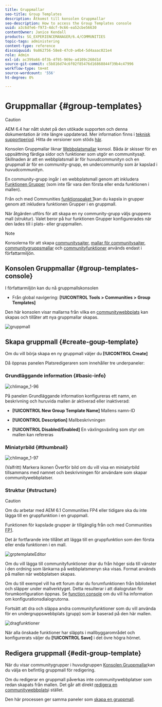 ```yaml
---
title: Gruppmallar
seo-title: Group Templates
description: Åtkomst till konsolen Gruppmallar
seo-description: How to access the Group Templates console
uuid: a3c6dfe6-f973-4dcf-9c66-ea52cbe56630
contentOwner: Janice Kendall
products: SG_EXPERIENCEMANAGER/6.4/COMMUNITIES
topic-tags: administering
content-type: reference
discoiquuid: 9a862756-58e8-47c0-a4b4-5d4aaac021e4
role: Admin
exl-id: ac399a66-0f3b-4f95-969e-a4109c260d1d
source-git-commit: c5b816d74c6f02f85476d16868844f39b4c47996
workflow-type: tm+mt
source-wordcount: '556'
ht-degree: 0%

---
```


# Gruppmallar {#group-templates}

>[!CAUTION]
>
>AEM 6.4 har nått slutet på den utökade supporten och denna dokumentation är inte längre uppdaterad. Mer information finns i [teknisk supportperiod](https://helpx.adobe.com/support/programs/eol-matrix.html). Hitta de versioner som stöds [här](https://experienceleague.adobe.com/docs/).

Konsolen Gruppmallar liknar [Webbplatsmallar](sites.md) konsol. Båda är skisser för en uppsättning färdiga sidor och funktioner som utgör en communitysajt. Skillnaden är att en webbplatsmall är för huvudcommunityn och en gruppmall är för en community-grupp, en undercommunity som är kapslad i huvudcommunityn.

En community-grupp ingår i en webbplatsmall genom att inkludera [Funktionen Grupper](functions.md#groups-function) (som inte får vara den första eller enda funktionen i mallen).

Från och med Communities [funktionspaket 1](deploy-communities.md#latestfeaturepack)kan du kapsla in grupper genom att inkludera funktionen Grupper i en gruppmall.

När åtgärden utförs för att skapa en ny community-grupp väljs gruppens mall (struktur). Valet beror på hur funktionen Grupper konfigurerades när den lades till i plats- eller gruppmallen.

>[!NOTE]
>
>Konsolerna för att skapa [communitysajter](sites-console.md), [mallar för communitysajter](sites.md), [communitygruppsmallar](tools-groups.md) och [communityfunktioner](functions.md) används endast i författarmiljön.

## Konsolen Gruppmallar {#group-templates-console}

I författarmiljön kan du nå gruppmallskonsolen

* Från global navigering: **[!UICONTROL Tools > Communities > Group Templates]**

Den här konsolen visar mallarna från vilka en [communitywebbplats](sites-console.md) kan skapas och tillåter att nya gruppmallar skapas.

![gruppmall](assets/groupstemplate.png)

## Skapa gruppmall {#create-goup-template}

Om du vill börja skapa en ny gruppmall väljer du **[!UICONTROL Create]**

Då öppnas panelen Platsredigeraren som innehåller tre underpaneler:

### Grundläggande information {#basic-info}

![chlimage_1-96](assets/chlimage_1-96.png)

På panelen Grundläggande information konfigureras ett namn, en beskrivning och huruvida mallen är aktiverad eller inaktiverad:

* **[!UICONTROL New Group Template Name]**
Mallens namn-ID

* **[!UICONTROL Description]**
Mallbeskrivningen

* **[!UICONTROL Disabled/Enabled]**
En växlingsväxling som styr om mallen kan refereras

### Miniatyrbild {#thumbnail}

![chlimage_1-97](assets/chlimage_1-97.png)

(Valfritt) Markera ikonen Överför bild om du vill visa en miniatyrbild tillsammans med namnet och beskrivningen för användare som skapar communitywebbplatser.

### Struktur {#structure}

>[!CAUTION]
>
>Om du arbetar med AEM 6.1 Communities FP4 eller tidigare ska du inte lägga till en gruppfunktion i en gruppmall.
>
>Funktionen för kapslade grupper är tillgänglig från och med Communities [FP1](communities.md#latestfeaturepack).
>
>Det är fortfarande inte tillåtet att lägga till en gruppfunktion som den första eller enda funktionen i en mall.

![grptemplateEditor](assets/grptemplateeditor.png)

Om du vill lägga till communityfunktioner drar du från höger sida till vänster i den ordning som länkarna på webbplatsmenyn ska visas. Format används på mallen när webbplatsen skapas.

Om du till exempel vill ha ett forum drar du forumfunktionen från biblioteket och släpper under mallverktyget. Detta resulterar i att dialogrutan för forumkonfiguration öppnas. Se [function console](functions.md) om du vill ha information om konfigurationsdialogrutorna.

Fortsätt att dra och släppa andra communityfunktioner som du vill använda för en undergruppswebbplats (grupp) som är baserad på den här mallen.

![dragfunktioner](assets/dragfunctions.png)

När alla önskade funktioner har släppts i mallbyggarområdet och konfigurerats väljer du **[!UICONTROL Save]** i det övre högra hörnet.

## Redigera gruppmall {#edit-group-template}

När du visar communitygrupper i huvudgruppen [Konsolen Gruppmallar](#group-templates-console)kan du välja en befintlig gruppmall för redigering.

Om du redigerar en gruppmall påverkas inte communitywebbplatser som redan skapats från mallen. Det går att direkt [redigera en communitywebbplats](sites-console.md#modify-structure)i stället.

Den här processen ger samma paneler som [skapa en gruppmall](#create-goup-template).

